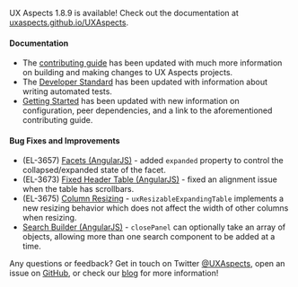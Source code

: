 UX Aspects 1.8.9 is available! Check out the documentation at [uxaspects.github.io/UXAspects](https://uxaspects.github.io/UXAspects).

#### Documentation
* The [contributing guide](https://github.com/UXAspects/UXAspects/blob/master/CONTRIBUTING.md) has been updated with much more information on building and making changes to UX Aspects projects.
* The [Developer Standard](https://github.com/UXAspects/UXAspects/blob/master/guides/developer-standard.md) has been updated with information about writing automated tests.
* [Getting Started](https://uxaspects.github.io/UXAspects/#/gettingstarted) has been updated with new information on configuration, peer dependencies, and a link to the aforementioned contributing guide.

#### Bug Fixes and Improvements
* (EL-3657) [Facets (AngularJS)](https://uxaspects.github.io/UXAspects/#/components/facets#facets-ng1) - added `expanded` property to control the collapsed/expanded state of the facet.
* (EL-3673) [Fixed Header Table (AngularJS)](https://uxaspects.github.io/UXAspects/#/components/tables#fixed-header-table-ng1) - fixed an alignment issue when the table has scrollbars.
* (EL-3675) [Column Resizing](https://uxaspects.github.io/UXAspects/#/components/tables#column-resizing) - `uxResizableExpandingTable` implements a new resizing behavior which does not affect the width of other columns when resizing.
* [Search Builder (AngularJS)](https://uxaspects.github.io/UXAspects/#/components/search#search-builder-ng1) - `closePanel` can optionally take an array of objects, allowing more than one search component to be added at a time.

Any questions or feedback? Get in touch on Twitter [@UXAspects](https://twitter.com/UXAspects), open an issue on [GitHub](https://github.com/UXAspects/UXAspects/issues), or check our [blog](https://uxaspects.github.io/UXAspects/#/blog) for more information!
